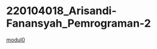 # 220104018_Arisandi-Fanansyah_Pemrograman-2

[modul0](https://github.com/Arisandi-Fanansyah/20104018_Arisandi-Fanansyah_Modul-0)
